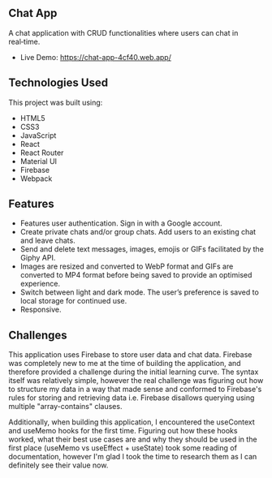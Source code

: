 ## Chat App
A chat application with CRUD functionalities where users can chat in real‑time.

- Live Demo: https://chat-app-4cf40.web.app/

## Technologies Used
This project was built using:
- HTML5
- CSS3
- JavaScript
- React
- React Router
- Material UI
- Firebase
- Webpack

## Features
- Features user authentication. Sign in with a Google account.
- Create private chats and/or group chats. Add users to an existing chat and leave chats.
- Send and delete text messages, images, emojis or GIFs facilitated by the Giphy API.
- Images are resized and converted to WebP format and GIFs are converted to MP4 format before being saved to provide an optimised experience.
- Switch between light and dark mode. The user’s preference is saved to local storage for continued use.
- Responsive.

## Challenges
This application uses Firebase to store user data and chat data. Firebase was completely new to me at the time of building the application,
and therefore provided a challenge during the initial learning curve. The syntax itself was relatively simple, however the real challenge
was figuring out how to structure my data in a way that made sense and conformed to Firebase's rules for storing and retrieving data i.e. 
Firebase disallows querying using multiple "array-contains" clauses. 

Additionally, when building this application, I encountered the useContext and useMemo hooks for the first time. Figuring out how these hooks
worked, what their best use cases are and why they should be used in the first place (useMemo vs useEffect + useState) took some reading of 
documentation, however I'm glad I took the time to research them as I can definitely see their value now.